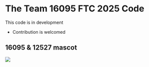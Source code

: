 # The Team 16095 FTC 2025 Code
This code is in development
* Contribution is welcomed
## 16095 & 12527 mascot
![](https://cdn.luogu.com.cn/upload/image_hosting/upc9znhb.png)
